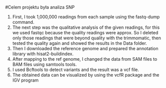 #Celem projektu była analiza SNP 


1. First, I took 1,000,000 readings from each sample using the fastq-dump command.
2. The next step was the qualitative analysis of the given readings, for this we used fastqc because the quality readings were approx.
So I deleted only those readings that were beyond quality with the trimmomatic, then tested the quality again and showed the results in the Data folder.
3. Then I downloaded the reference genome and prepared the annotation library with hisat2-buildindex.
4. After mapping to the ref genome, I changed the data from SAM files to BAM files using samtools tools.
5. I used Bcftools to detect variants and the result was a vcf file.
6. The obtained data can be visualized by using the vcfR package and the IGV program
